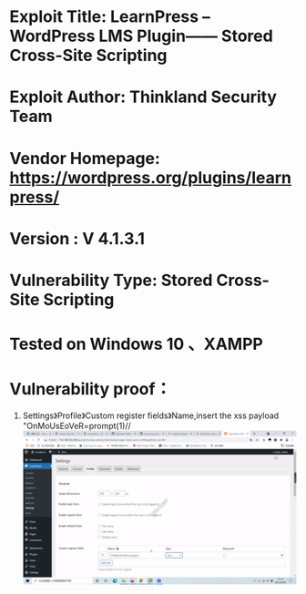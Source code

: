 # Exploit Title: LearnPress – WordPress LMS Plugin—— Stored Cross-Site Scripting
# Exploit Author: Thinkland Security Team
# Vendor Homepage: https://wordpress.org/plugins/learnpress/
# Version :  V 4.1.3.1
# Vulnerability Type: Stored Cross-Site Scripting
# Tested on Windows 10 、XAMPP
# Vulnerability proof：  
1. Settings》Profile》Custom register fields》Name,insert the xss payload "OnMoUsEoVeR=prompt(1)//
![image](https://github.com/BigTiger2020/word-press/blob/main/LearnPress.gif)  

